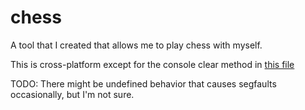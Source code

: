# chess

A tool that I created that allows me to play chess with myself.

This is cross-platform except for the console clear method in [this file](src/view/console_view/ConsoleSession.cpp)

TODO: There might be undefined behavior that causes segfaults occasionally, but I'm not sure.
